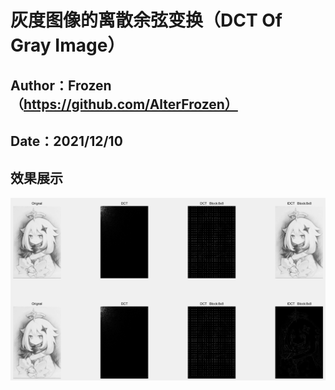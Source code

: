 # 灰度图像的离散余弦变换（DCT Of Gray Image）
## Author：Frozen（https://github.com/AlterFrozen）
## Date：2021/12/10
## 效果展示
![show](./show.png)


